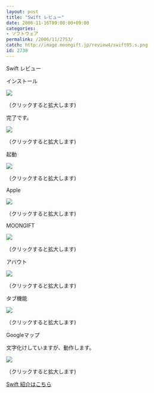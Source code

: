```yaml
---
layout: post
title: "Swift レビュー"
date: 2006-11-16T09:00:00+09:00
categories:
- ソフトウェア
permalink: /2006/11/2753/
catch: http://image.moongift.jp/review4/swift05.s.png
id: 2738
---
```

Swift レビュー  
<!--more-->

インストール

  

[![](http://image.moongift.jp/review4/swift01.s.png)](http://image.moongift.jp/review4/swift01.png)  
  
（クリックすると拡大します)

  

完了です。

  

[![](http://image.moongift.jp/review4/swift02.s.png)](http://image.moongift.jp/review4/swift02.png)  
  
（クリックすると拡大します)

  

起動

  

[![](http://image.moongift.jp/review4/swift03.s.png)](http://image.moongift.jp/review4/swift03.png)  
  
（クリックすると拡大します)

  

Apple

  

[![](http://image.moongift.jp/review4/swift04.s.png)](http://image.moongift.jp/review4/swift04.png)  
  
（クリックすると拡大します)

  

MOONGIFT

  

[![](http://image.moongift.jp/review4/swift05.s.png)](http://image.moongift.jp/review4/swift05.png)  
  
（クリックすると拡大します)

  

アバウト

  

[![](http://image.moongift.jp/review4/swift06.s.png)](http://image.moongift.jp/review4/swift06.png)  
  
（クリックすると拡大します)

  

タブ機能

  

[![](http://image.moongift.jp/review4/swift07.s.png)](http://image.moongift.jp/review4/swift07.png)  
  
（クリックすると拡大します)

  

Googleマップ

  

文字化けしていますが、動作します。

  

[![](http://image.moongift.jp/review4/swift08.s.png)](http://image.moongift.jp/review4/swift08.png)  
  
（クリックすると拡大します)

  

[Swift 紹介はこちら](http://fw.moongift.jp/intro/i-2749.html)

